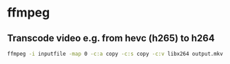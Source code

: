 # ffmpeg

## Transcode video e.g. from hevc (h265) to h264
```bash
ffmpeg -i inputfile -map 0 -c:a copy -c:s copy -c:v libx264 output.mkv
```
